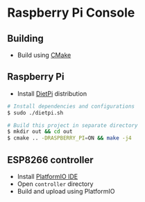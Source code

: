 # Raspberry Pi Console

## Building
- Build using [CMake](https://cmake.org)

## Raspberry Pi

- Install [DietPi](https://dietpi.com) distribution

```bash
# Install dependencies and configurations
$ sudo ./dietpi.sh

# Build this project in separate directory
$ mkdir out && cd out
$ cmake .. -DRASPBERRY_PI=ON && make -j4
```

## ESP8266 controller
- Install [PlatformIO IDE](https://platformio.org/platformio-ide)
- Open `controller` directory
- Build and upload using PlatformIO

